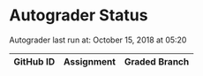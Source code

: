 # Autograder Status
Autograder last run at: October 15, 2018 at 05:20

| GitHub ID | Assignment | Graded Branch |
|-----------|------------|---------------|
